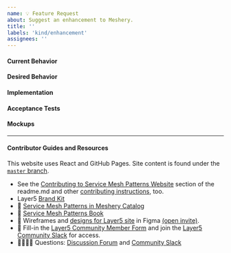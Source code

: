 ```yaml
---
name: 💡 Feature Request
about: Suggest an enhancement to Meshery.
title: ''
labels: 'kind/enhancement'
assignees: ''
---
```

#### Current Behavior
<!-- A brief description of what the problem is. (e.g. I need to be able to...) -->

#### Desired Behavior
<!-- A brief description of the enhancement. -->

#### Implementation
<!-- [Optional] Specifics on the approach to fulfilling the feature request. -->

#### Acceptance Tests
<!-- [Optional] Stipulations of functional behavior or non-functional items that must be in-place in order for the issue to be closed. -->

#### Mockups
<!-- [Optional] Any visual diagrams of the desired user interface. -->

---
#### Contributor Guides and Resources
This website uses React and GitHub Pages. Site content is found under the [`master` branch](https://github.com/service-mesh-books/service-mesh-patterns/tree/master/src).
- See the [Contributing to Service Mesh Patterns Website](https://github.com/service-mesh-patterns/service-mesh-patterns/#readme) section of the readme.md and other [contributing instructions](https://docs.meshery.io/project/contributing), too.
- Layer5 [Brand Kit](https://layer5.io/company/brand)
- 📑 [Service Mesh Patterns in Meshery Catalog](https://meshery.io/catalog)
- 📖 [Service Mesh Patterns Book](https://layer5.io/learn/service-mesh-books/service-mesh-patterns)
- 🎨 Wireframes and [designs for Layer5 site](https://www.figma.com/file/5ZwEkSJwUPitURD59YHMEN/Layer5-Designs) in Figma [(open invite)](https://www.figma.com/team_invite/redeem/qJy1c95qirjgWQODApilR9).
- 📑 Fill-in the [Layer5 Community Member Form](https://layer5.io/newcomer) and join the [Layer5 Community Slack](http://slack.layer5.io) for access.
- 🙋🏾🙋🏼 Questions: [Discussion Forum](https://discuss.layer5.io) and [Community Slack](http://slack.layer5.io)
